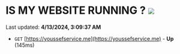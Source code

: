 # IS MY WEBSITE RUNNING ? [![](https://img.shields.io/static/v1?label=Sponsor&message=%E2%9D%A4&logo=GitHub&color=%23fe8e86)](https://github.com/sponsors/<username>)

Last updated: **4/13/2024, 3:09:37 AM**

- `GET` [https://youssefservice.me](https://youssefservice.me) - **Up** (145ms)
